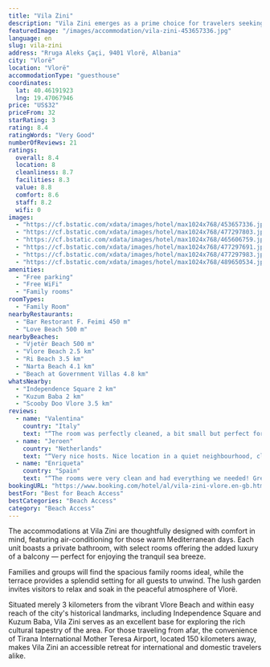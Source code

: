 ```yaml
---
title: "Vila Zini"
description: "Vila Zini emerges as a prime choice for travelers seeking a serene getaway, located just a short stroll from the pristine Vjetër Beach in Vlorë."
featuredImage: "/images/accommodation/vila-zini-453657336.jpg"
language: en
slug: vila-zini
address: "Rruga Aleks Çaçi, 9401 Vlorë, Albania"
city: "Vlorë"
location: "Vlorë"
accommodationType: "guesthouse"
coordinates:
  lat: 40.46191923
  lng: 19.47067946
price: "US$32"
priceFrom: 32
starRating: 3
rating: 8.4
ratingWords: "Very Good"
numberOfReviews: 21
ratings:
  overall: 8.4
  location: 8
  cleanliness: 8.7
  facilities: 8.3
  value: 8.8
  comfort: 8.6
  staff: 8.2
  wifi: 0
images:
  - "https://cf.bstatic.com/xdata/images/hotel/max1024x768/453657336.jpg?k=850416e6c3b197ec8d2a1ec15b131d3b28b2068d9cfef7d1fd6c8b5c86bcb046&o=&hp=1"
  - "https://cf.bstatic.com/xdata/images/hotel/max1024x768/477297803.jpg?k=85ef879b73604b48d5a25c34c4bf2363132f392fec04693817d9978910d42f73&o=&hp=1"
  - "https://cf.bstatic.com/xdata/images/hotel/max1024x768/465606759.jpg?k=abc926a91b1ad4e9230a3a85399782794200f659c6bcb0b7619cb9200e02319c&o=&hp=1"
  - "https://cf.bstatic.com/xdata/images/hotel/max1024x768/477297691.jpg?k=8f2e425d77cf8a1d1f7b00e18723cfb2c839c6959f0d6815ceae7e115e24cbbf&o=&hp=1"
  - "https://cf.bstatic.com/xdata/images/hotel/max1024x768/477297983.jpg?k=b5f54671929d3b98ac9866c157d71b3a39c74afce12d432a053ac484d8ee6b68&o=&hp=1"
  - "https://cf.bstatic.com/xdata/images/hotel/max1024x768/489650534.jpg?k=9020959619e389b949f2f8513f7036aaa41f4404422dac9ce95bf5cb559d467f&o=&hp=1"
amenities:
  - "Free parking"
  - "Free WiFi"
  - "Family rooms"
roomTypes:
  - "Family Room"
nearbyRestaurants:
  - "Bar Restorant F. Feimi 450 m"
  - "Love Beach 500 m"
nearbyBeaches:
  - "Vjetër Beach 500 m"
  - "Vlore Beach 2.5 km"
  - "Ri Beach 3.5 km"
  - "Narta Beach 4.1 km"
  - "Beach at Government Villas 4.8 km"
whatsNearby:
  - "Independence Square 2 km"
  - "Kuzum Baba 2 km"
  - "Scooby Doo Vlore 3.5 km"
reviews:
  - name: "Valentina"
    country: "Italy"
    text: "“The room was perfectly cleaned, a bit small but perfect for 2 persons. Everything was new, cleaned and the staff was amazing. The girl found us a car to rent, called the taxi, absolutely very helpful. She speaks really nice english and the...”"
  - name: "Jeroen"
    country: "Netherlands"
    text: "“Very nice hosts. Nice location in a quiet neighbourhood, close to the beach. Excellent value for money.”"
  - name: "Enriqueta"
    country: "Spain"
    text: "“The rooms were very clean and had everything we needed! Great communication with the host. :)”"
bookingURL: "https://www.booking.com/hotel/al/vila-zini-vlore.en-gb.html?aid=8035640"
bestFor: "Best for Beach Access"
bestCategories: "Beach Access"
category: "Beach Access"
---
```


The accommodations at Vila Zini are thoughtfully designed with comfort in mind, featuring air-conditioning for those warm Mediterranean days. Each unit boasts a private bathroom, with select rooms offering the added luxury of a balcony — perfect for enjoying the tranquil sea breeze.

Families and groups will find the spacious family rooms ideal, while the terrace provides a splendid setting for all guests to unwind. The lush garden invites visitors to relax and soak in the peaceful atmosphere of Vlorë.

Situated merely 3 kilometers from the vibrant Vlore Beach and within easy reach of the city's historical landmarks, including Independence Square and Kuzum Baba, Vila Zini serves as an excellent base for exploring the rich cultural tapestry of the area. For those traveling from afar, the convenience of Tirana International Mother Teresa Airport, located 150 kilometers away, makes Vila Zini an accessible retreat for international and domestic travelers alike.